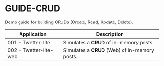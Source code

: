 # GUIDE-CRUD

Demo guide for building CRUDs (Create, Read, Update, Delete).

| Application | Description |
|-------------| ------------|
|001 - Twetter-lite | Simulates a **CRUD** of in-memory posts.   |
|002 - Twetter-lite-web | Simulates a **CRUD** (Web) of in-memory posts.|
